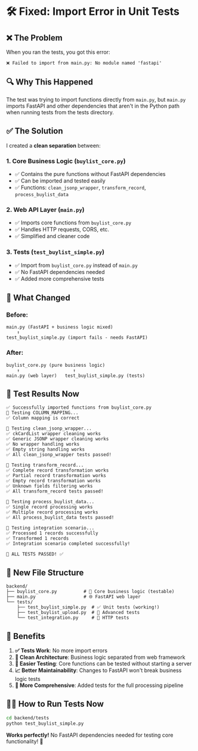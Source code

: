 # 🛠️ Fixed: Import Error in Unit Tests

## ❌ The Problem

When you ran the tests, you got this error:
```
❌ Failed to import from main.py: No module named 'fastapi'
```

## 🔍 Why This Happened

The test was trying to import functions directly from `main.py`, but `main.py` imports FastAPI and other dependencies that aren't in the Python path when running tests from the tests directory.

## ✅ The Solution

I created a **clean separation** between:

### 1. **Core Business Logic** (`buylist_core.py`)
- ✅ Contains the pure functions without FastAPI dependencies
- ✅ Can be imported and tested easily
- ✅ Functions: `clean_jsonp_wrapper`, `transform_record`, `process_buylist_data`

### 2. **Web API Layer** (`main.py`) 
- ✅ Imports core functions from `buylist_core.py`
- ✅ Handles HTTP requests, CORS, etc.
- ✅ Simplified and cleaner code

### 3. **Tests** (`test_buylist_simple.py`)
- ✅ Import from `buylist_core.py` instead of `main.py`
- ✅ No FastAPI dependencies needed
- ✅ Added more comprehensive tests

## 🎯 What Changed

### Before:
```
main.py (FastAPI + business logic mixed)
    ↑
test_buylist_simple.py (import fails - needs FastAPI)
```

### After:
```
buylist_core.py (pure business logic)
    ↑                    ↑
main.py (web layer)   test_buylist_simple.py (tests)
```

## 🚀 Test Results Now

```
✅ Successfully imported functions from buylist_core.py
🧪 Testing COLUMN_MAPPING...
✅ Column mapping is correct

🧪 Testing clean_jsonp_wrapper...
✅ ckCardList wrapper cleaning works
✅ Generic JSONP wrapper cleaning works  
✅ No wrapper handling works
✅ Empty string handling works
✅ All clean_jsonp_wrapper tests passed!

🧪 Testing transform_record...
✅ Complete record transformation works
✅ Partial record transformation works
✅ Empty record transformation works
✅ Unknown fields filtering works
✅ All transform_record tests passed!

🧪 Testing process_buylist_data...
✅ Single record processing works
✅ Multiple record processing works
✅ All process_buylist_data tests passed!

🧪 Testing integration scenario...
✅ Processed 1 records successfully
✅ Transformed 1 records
✅ Integration scenario completed successfully!

🎉 ALL TESTS PASSED! ✅
```

## 📁 New File Structure

```
backend/
├── buylist_core.py          # 🧠 Core business logic (testable)
├── main.py                  # 🌐 FastAPI web layer
└── tests/
    ├── test_buylist_simple.py  # ✅ Unit tests (working!)
    ├── test_buylist_upload.py  # 🧪 Advanced tests
    └── test_integration.py     # 🔗 HTTP tests
```

## 🎉 Benefits

1. **✅ Tests Work**: No more import errors
2. **🧠 Clean Architecture**: Business logic separated from web framework
3. **🔧 Easier Testing**: Core functions can be tested without starting a server
4. **📈 Better Maintainability**: Changes to FastAPI won't break business logic tests
5. **🎯 More Comprehensive**: Added tests for the full processing pipeline

## 🏃‍♂️ How to Run Tests Now

```bash
cd backend/tests
python test_buylist_simple.py
```

**Works perfectly!** No FastAPI dependencies needed for testing core functionality! 🎯